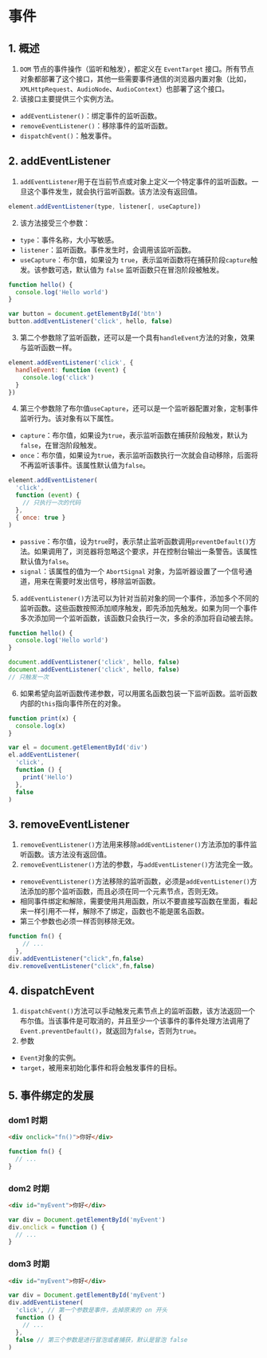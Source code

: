 # 事件

## 1. 概述

1. `DOM` 节点的事件操作（监听和触发），都定义在 `EventTarget` 接口。所有节点对象都部署了这个接口，其他一些需要事件通信的浏览器内置对象（比如，`XMLHttpRequest`、`AudioNode`、`AudioContext`）也部署了这个接口。
2. 该接口主要提供三个实例方法。

- `addEventListener()`：绑定事件的监听函数。
- `removeEventListener()`：移除事件的监听函数。
- `dispatchEvent()`：触发事件。

## 2. addEventListener

1. `addEventListener`用于在当前节点或对象上定义一个特定事件的监听函数。一旦这个事件发生，就会执行监听函数。该方法没有返回值。

```js
element.addEventListener(type, listener[, useCapture])
```

2. 该方法接受三个参数：

- `type`：事件名称，大小写敏感。
- `listener`：监听函数。事件发生时，会调用该监听函数。
- `useCapture`：布尔值，如果设为 `true`，表示监听函数将在捕获阶段`capture`触发。该参数可选，默认值为 `false` 监听函数只在冒泡阶段被触发。

```js
function hello() {
  console.log('Hello world')
}

var button = document.getElementById('btn')
button.addEventListener('click', hello, false)
```

3. 第二个参数除了监听函数，还可以是一个具有`handleEvent`方法的对象，效果与监听函数一样。

```js
element.addEventListener('click', {
  handleEvent: function (event) {
    console.log('click')
  }
})
```

4. 第三个参数除了布尔值`useCapture`，还可以是一个监听器配置对象，定制事件监听行为。该对象有以下属性。

- `capture`：布尔值，如果设为`true`，表示监听函数在捕获阶段触发，默认为`false`，在冒泡阶段触发。
- `once`：布尔值，如果设为`true`，表示监听函数执行一次就会自动移除，后面将不再监听该事件。该属性默认值为`false`。

```js
element.addEventListener(
  'click',
  function (event) {
    // 只执行一次的代码
  },
  { once: true }
)
```

- `passive`：布尔值，设为`true`时，表示禁止监听函数调用`preventDefault()`方法。如果调用了，浏览器将忽略这个要求，并在控制台输出一条警告。该属性默认值为`false`。
- `signal`：该属性的值为一个 `AbortSignal` 对象，为监听器设置了一个信号通道，用来在需要时发出信号，移除监听函数。

5. `addEventListener()`方法可以为针对当前对象的同一个事件，添加多个不同的监听函数。这些函数按照添加顺序触发，即先添加先触发。如果为同一个事件多次添加同一个监听函数，该函数只会执行一次，多余的添加将自动被去除。

```js
function hello() {
  console.log('Hello world')
}

document.addEventListener('click', hello, false)
document.addEventListener('click', hello, false)
// 只触发一次
```

6. 如果希望向监听函数传递参数，可以用匿名函数包装一下监听函数。监听函数内部的`this`指向事件所在的对象。

```js
function print(x) {
  console.log(x)
}

var el = document.getElementById('div')
el.addEventListener(
  'click',
  function () {
    print('Hello')
  },
  false
)
```

## 3. removeEventListener

1. `removeEventListener()`方法用来移除`addEventListener()`方法添加的事件监听函数。该方法没有返回值。
2. `removeEventListener()`方法的参数，与`addEventListener()`方法完全一致。

- `removeEventListener()`方法移除的监听函数，必须是`addEventListener()`方法添加的那个监听函数，而且必须在同一个元素节点，否则无效。
- 相同事件绑定和解除，需要使用共用函数，所以不要直接写函数在里面，看起来一样引用不一样，解除不了绑定，函数也不能是匿名函数。
- 第三个参数也必须一样否则移除无效。

```js
function fn() {
    // ...
  },
div.addEventListener("click",fn,false)
div.removeEventListener("click",fn,false)
```

## 4. dispatchEvent

1. `dispatchEvent()`方法可以手动触发元素节点上的监听函数，该方法返回一个布尔值。当该事件是可取消的，并且至少一个该事件的事件处理方法调用了`Event.preventDefault()`，就返回为`false`，否则为`true`。
2. 参数

- `Event`对象的实例。
- `target`，被用来初始化事件和将会触发事件的目标。

## 5. 事件绑定的发展

### dom1 时期

```html
<div onclick="fn()">你好</div>
```

```js
function fn() {
  // ...
}
```

### dom2 时期

```html
<div id="myEvent">你好</div>
```

```js
var div = Document.getElementById('myEvent')
div.onclick = function () {
  // ...
}
```

### dom3 时期

```html
<div id="myEvent">你好</div>
```

```js
var div = Document.getElementById('myEvent')
div.addEventListener(
  'click', // 第一个参数是事件，去掉原来的 on 开头
  function () {
    // ...
  },
  false // 第三个参数是进行冒泡或者捕获，默认是冒泡 false
)
```
